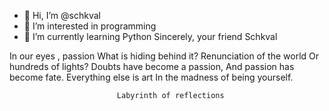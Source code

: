 - 👋 Hi, I’m @schkval
- 👀 I’m interested in programming
- 🌱 I’m currently learning Python
                  Sincerely, your friend Schkval

In our eyes , passion
What is hiding behind it?
Renunciation of the world
Or hundreds of lights?
Doubts have become a passion,
And passion has become fate.
Everything else is art
In the madness of being yourself.
                            
                            Labyrinth of reflections
